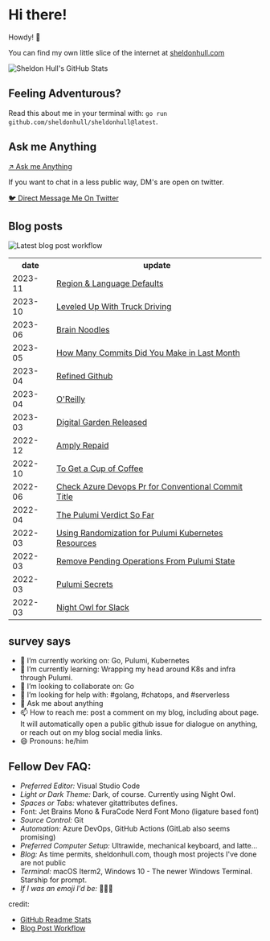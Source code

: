 # Hi there! 

Howdy! 👋 

You can find my own little slice of the internet at [sheldonhull.com](https://www.sheldonhull.com)

![Sheldon Hull's GitHub Stats](https://github-readme-stats.vercel.app/api?username=sheldonhull&theme=tokyonight&count_private=true&show_icons=true)

## Feeling Adventurous?

Read this about me in your terminal with: `go run github.com/sheldonhull/sheldonhull@latest`.

## Ask me Anything

[↗ Ask me Anything](https://github.com/sheldonhull/sheldonhull.hugo/discussions/new?category=ama)

If you want to chat in a less public way, DM's are open on twitter. 

[🐦 Direct Message Me On Twitter](https://twitter.com/messages/compose?recipient_id=247477081&text=connecting%20from%20your%20site...)

## Blog posts

![Latest blog post workflow](https://github.com/sheldonhull/sheldonhull/workflows/Latest%20blog%20post%20workflow/badge.svg)
<table style="width:100%">
  <tr>
    <th>date</th>
    <th>update</th>
  </tr>
<!-- BLOG-POST-LIST:START -->
<tr><td>2023-11</td><td><a href="https://www.sheldonhull.com/region-and-language-defaults/">Region &amp; Language Defaults</a></td></tr>
<tr><td>2023-10</td><td><a href="https://www.sheldonhull.com/leveled-up-with-truck-driving/">Leveled Up With Truck Driving</a></td></tr>
<tr><td>2023-06</td><td><a href="https://www.sheldonhull.com/brain-noodles/">Brain Noodles</a></td></tr>
<tr><td>2023-05</td><td><a href="https://www.sheldonhull.com/how-many-commits-did-you-make-in-last-month/">How Many Commits Did You Make in Last Month</a></td></tr>
<tr><td>2023-04</td><td><a href="https://www.sheldonhull.com/refined-github/">Refined Github</a></td></tr>
<tr><td>2023-04</td><td><a href="https://www.sheldonhull.com/oreilly/">O&#39;Reilly</a></td></tr>
<tr><td>2023-03</td><td><a href="https://www.sheldonhull.com/digital-garden-released/">Digital Garden Released</a></td></tr>
<tr><td>2022-12</td><td><a href="https://www.sheldonhull.com/amply-repaid/">Amply Repaid</a></td></tr>
<tr><td>2022-10</td><td><a href="https://www.sheldonhull.com/to-get-a-cup-of-coffee/">To Get a Cup of Coffee</a></td></tr>
<tr><td>2022-06</td><td><a href="https://www.sheldonhull.com/check-azure-devops-pr-for-conventional-commit-title/">Check Azure Devops Pr for Conventional Commit Title</a></td></tr>
<tr><td>2022-04</td><td><a href="https://www.sheldonhull.com/the-pulumi-verdict-so-far/">The Pulumi Verdict So Far</a></td></tr>
<tr><td>2022-03</td><td><a href="https://www.sheldonhull.com/using-randomization-for-pulumi-kubernetes-resources/">Using Randomization for Pulumi Kubernetes Resources</a></td></tr>
<tr><td>2022-03</td><td><a href="https://www.sheldonhull.com/remove-pending-operations-from-pulumi-state/">Remove Pending Operations From Pulumi State</a></td></tr>
<tr><td>2022-03</td><td><a href="https://www.sheldonhull.com/pulumi-secrets/">Pulumi Secrets</a></td></tr>
<tr><td>2022-03</td><td><a href="https://www.sheldonhull.com/night-owl-for-slack/">Night Owl for Slack</a></td></tr>

<!-- BLOG-POST-LIST:END -->
</table>

## survey says 

- 🔭  I’m currently working on: Go, Pulumi, Kubernetes
- 🌱  I’m currently learning: Wrapping my head around K8s and infra through Pulumi.
- 👯  I’m looking to collaborate on: Go
- 🤔  I’m looking for help with: #golang, #chatops, and #serverless
- 💬  Ask me about anything
- 📫  How to reach me: post a comment on my blog, including about page. It will automatically open a public github issue for dialogue on anything, or reach out on my blog social media links.
- 😄  Pronouns: he/him


## Fellow Dev FAQ:

- _Preferred Editor:_ Visual Studio Code
- _Light or Dark Theme:_ Dark, of course. Currently using Night Owl.
- _Spaces or Tabs:_ whatever gitattributes defines.  
- Font: Jet Brains Mono & FuraCode Nerd Font Mono (ligature based font)
- _Source Control:_ Git
- _Automation:_ Azure DevOps, GitHub Actions (GitLab also seems promising)
- _Preferred Computer Setup:_ Ultrawide, mechanical keyboard, and latte...
- _Blog:_ As time permits, sheldonhull.com, though most projects I've done are not public 
- _Terminal:_ macOS Iterm2, Windows 10 - The newer Windows Terminal. Starship for prompt.
- _If I was an emoji I'd be:_ 🌮🌮🌮


credit:
* [GitHub Readme Stats](https://github.com/anuraghazra/github-readme-stats)
* [Blog Post Workflow](https://github.com/gautamkrishnar/blog-post-workflow)

